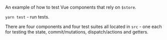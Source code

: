 An example of how to test Vue components that rely on `$store`.

`yarn test` - run tests.

There are four components and four test suites all located in `src` - one each for testing the state, commit/mutations, dispatch/actions and getters.

